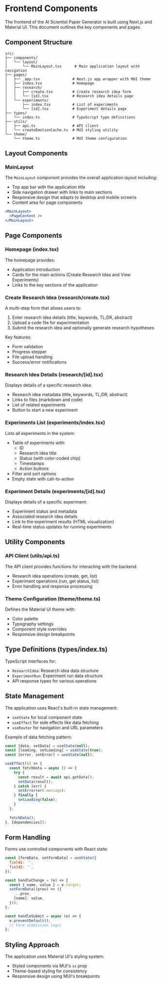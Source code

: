 # Frontend Components

The frontend of the AI Scientist Paper Generator is built using Next.js and Material UI. This document outlines the key components and pages.

## Component Structure

```
src/
├── components/
│   └── layout/
│       └── MainLayout.tsx      # Main application layout with navigation
├── pages/
│   ├── _app.tsx               # Next.js app wrapper with MUI theme
│   ├── index.tsx              # Homepage
│   ├── research/
│   │   ├── create.tsx         # Create research idea form
│   │   └── [id].tsx           # Research idea details page
│   └── experiments/
│       ├── index.tsx          # List of experiments
│       └── [id].tsx           # Experiment details page
├── types/
│   └── index.ts               # TypeScript type definitions
├── utils/
│   ├── api.ts                 # API client
│   └── createEmotionCache.ts  # MUI styling utility
└── theme/
    └── theme.ts               # MUI theme configuration
```

## Layout Components

### MainLayout

The `MainLayout` component provides the overall application layout including:

- Top app bar with the application title
- Side navigation drawer with links to main sections
- Responsive design that adapts to desktop and mobile screens
- Content area for page components

```jsx
<MainLayout>
  <PageContent />
</MainLayout>
```

## Page Components

### Homepage (index.tsx)

The homepage provides:

- Application introduction
- Cards for the main actions (Create Research Idea and View Experiments)
- Links to the key sections of the application

### Create Research Idea (research/create.tsx)

A multi-step form that allows users to:

1. Enter research idea details (title, keywords, TL;DR, abstract)
2. Upload a code file for experimentation
3. Submit the research idea and optionally generate research hypotheses

Key features:
- Form validation
- Progress stepper
- File upload handling
- Success/error notifications

### Research Idea Details (research/[id].tsx)

Displays details of a specific research idea:

- Research idea metadata (title, keywords, TL;DR, abstract)
- Links to files (markdown and code)
- List of related experiments
- Button to start a new experiment

### Experiments List (experiments/index.tsx)

Lists all experiments in the system:

- Table of experiments with:
  - ID
  - Research idea title
  - Status (with color-coded chip)
  - Timestamps
  - Action buttons
- Filter and sort options
- Empty state with call-to-action

### Experiment Details (experiments/[id].tsx)

Displays details of a specific experiment:

- Experiment status and metadata
- Associated research idea details
- Link to the experiment results (HTML visualization)
- Real-time status updates for running experiments

## Utility Components

### API Client (utils/api.ts)

The API client provides functions for interacting with the backend:

- Research idea operations (create, get, list)
- Experiment operations (run, get status, list)
- Error handling and response processing

### Theme Configuration (theme/theme.ts)

Defines the Material UI theme with:

- Color palette
- Typography settings
- Component style overrides
- Responsive design breakpoints

## Type Definitions (types/index.ts)

TypeScript interfaces for:

- `ResearchIdea`: Research idea data structure
- `ExperimentRun`: Experiment run data structure
- API response types for various operations

## State Management

The application uses React's built-in state management:

- `useState` for local component state
- `useEffect` for side effects like data fetching
- `useRouter` for navigation and URL parameters

Example of data fetching pattern:

```jsx
const [data, setData] = useState(null);
const [loading, setLoading] = useState(true);
const [error, setError] = useState(null);

useEffect(() => {
  const fetchData = async () => {
    try {
      const result = await api.getData();
      setData(result);
    } catch (err) {
      setError(err.message);
    } finally {
      setLoading(false);
    }
  };
  
  fetchData();
}, [dependencies]);
```

## Form Handling

Forms use controlled components with React state:

```jsx
const [formData, setFormData] = useState({
  field1: '',
  field2: '',
});

const handleChange = (e) => {
  const { name, value } = e.target;
  setFormData((prev) => ({
    ...prev,
    [name]: value,
  }));
};

const handleSubmit = async (e) => {
  e.preventDefault();
  // Form submission logic
};
```

## Styling Approach

The application uses Material UI's styling system:

- Styled components via MUI's `sx` prop
- Theme-based styling for consistency
- Responsive design using MUI's breakpoints 
